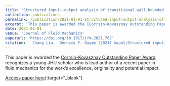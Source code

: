 ```yaml
---
title: "Structured input--output analysis of transitional wall-bounded flows"
collection: publications
permalink: /publication/2021-01-01-Structured-input-output-analysis-of-transitional-wall-bounded-flows
excerpt: 'This paper is awarded the [Corrsin-Kovasznay Outstanding Paper Award](https://engineering.jhu.edu/ceafm/corrsin-kovasznay-award/) recognizes a young JHU scholar who is lead author of a recent paper in fluid mechanics for the work’s excellence, originality and potential impact.'
date: 2021-01-01
venue: 'Journal of Fluid Mechanics'
paperurl: 'https://doi.org/10.1017/jfm.2021.762'
citation: ' Chang Liu,  Dennice F. Gayme (2021) &quot;Structured input--output analysis of transitional wall-bounded flows.&quot; <i>Journal of Fluid Mechanics</i>. 927, A25.'
---
```

This paper is awarded the [Corrsin-Kovasznay Outstanding Paper Award](https://engineering.jhu.edu/ceafm/corrsin-kovasznay-award/) recognizes a young JHU scholar who is lead author of a recent paper in fluid mechanics for the work’s excellence, originality and potential impact.

[Access paper here](https://doi.org/10.1017/jfm.2021.762){:target="_blank"}
